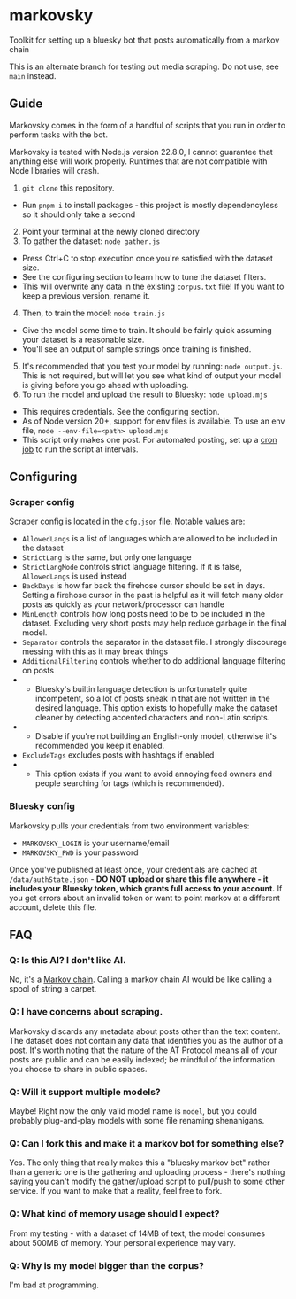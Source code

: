 # markovsky
Toolkit for setting up a bluesky bot that posts automatically from a markov chain

This is an alternate branch for testing out media scraping. Do not use, see `main` instead.

## Guide
Markovsky comes in the form of a handful of scripts that you run in order to perform tasks with the bot.

Markovsky is tested with Node.js version 22.8.0, I cannot guarantee that anything else will work properly. Runtimes that are not compatible with Node libraries will crash.

1. `git clone` this repository.
- Run `pnpm i` to install packages - this project is mostly dependencyless so it should only take a second
2. Point your terminal at the newly cloned directory
3. To gather the dataset: `node gather.js`
- Press Ctrl+C to stop execution once you're satisfied with the dataset size.
- See the configuring section to learn how to tune the dataset filters.
- This will overwrite any data in the existing `corpus.txt` file! If you want to keep a previous version, rename it.
4. Then, to train the model: `node train.js`
- Give the model some time to train. It should be fairly quick assuming your dataset is a reasonable size.
- You'll see an output of sample strings once training is finished.
5. It's recommended that you test your model by running: `node output.js`. This is not required, but will let you see what kind of output your model is giving before you go ahead with uploading.
6. To run the model and upload the result to Bluesky: `node upload.mjs`
- This requires credentials. See the configuring section.
- As of Node version 20+, support for env files is available. To use an env file, `node --env-file=<path> upload.mjs`
- This script only makes one post. For automated posting, set up a [cron job](https://en.wikipedia.org/wiki/Cron) to run the script at intervals.

## Configuring

### Scraper config
Scraper config is located in the `cfg.json` file. Notable values are:
- `AllowedLangs` is a list of languages which are allowed to be included in the dataset
- `StrictLang` is the same, but only one language
- `StrictLangMode` controls strict language filtering. If it is false, `AllowedLangs` is used instead
- `BackDays` is how far back the firehose cursor should be set in days. Setting a firehose cursor in the past is helpful as it will fetch many older posts as quickly as your network/processor can handle
- `MinLength` controls how long posts need to be to be included in the dataset. Excluding very short posts may help reduce garbage in the final model.
- `Separator` controls the separator in the dataset file. I strongly discourage messing with this as it may break things
- `AdditionalFiltering` controls whether to do additional language filtering on posts
- - Bluesky's builtin language detection is unfortunately quite incompetent, so a lot of posts sneak in that are not written in the desired language. This option exists to hopefully make the dataset cleaner by detecting accented characters and non-Latin scripts.
- - Disable if you're not building an English-only model, otherwise it's recommended you keep it enabled.
- `ExcludeTags` excludes posts with hashtags if enabled
- - This option exists if you want to avoid annoying feed owners and people searching for tags (which is recommended).

### Bluesky config
Markovsky pulls your credentials from two environment variables:
- `MARKOVSKY_LOGIN` is your username/email
- `MARKOVSKY_PWD` is your password

Once you've published at least once, your credentials are cached at `/data/authState.json` - **DO NOT upload or share this file anywhere - it includes your Bluesky token, which grants full access to your account.** If you get errors about an invalid token or want to point markov at a different account, delete this file.

## FAQ

### Q: Is this AI? I don't like AI.
No, it's a [Markov chain](https://en.wikipedia.org/wiki/Markov_chain). Calling a markov chain AI would be like calling a spool of string a carpet.

### Q: I have concerns about scraping.
Markovsky discards any metadata about posts other than the text content. The dataset does not contain any data that identifies you as the author of a post. It's worth noting that the nature of the AT Protocol means all of your posts are public and can be easily indexed; be mindful of the information you choose to share in public spaces.

### Q: Will it support multiple models?
Maybe! Right now the only valid model name is `model`, but you could probably plug-and-play models with some file renaming shenanigans.

### Q: Can I fork this and make it a markov bot for something else?
Yes. The only thing that really makes this a "bluesky markov bot" rather than a generic one is the gathering and uploading process - there's nothing saying you can't modify the gather/upload script to pull/push to some other service. If you want to make that a reality, feel free to fork.

### Q: What kind of memory usage should I expect?
From my testing - with a dataset of 14MB of text, the model consumes about 500MB of memory. Your personal experience may vary.

### Q: Why is my model bigger than the corpus?
I'm bad at programming.
